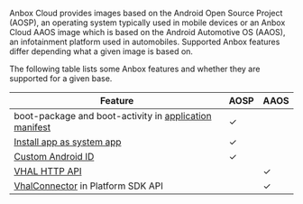 Anbox Cloud provides images based on the Android Open Source Project (AOSP), an operating system typically used in mobile devices or an Anbox Cloud AAOS image which is based on the Android Automotive OS (AAOS), an infotainment platform used in automobiles. Supported Anbox features differ depending what a given image is based on.

The following table lists some Anbox features and whether they are supported for a given base.

| Feature                                                                                                             | AOSP | AAOS |
|---------------------------------------------------------------------------------------------------------------------|------|------|
| boot-package and boot-activity in [application manifest](https://discourse.ubuntu.com/t/application-manifest/24197) | ✓    |      |
| [Install app as system app](https://discourse.ubuntu.com/t/how-to-install-an-apk-as-a-system-app/27086)             | ✓    |      |
| [Custom Android ID](https://discourse.ubuntu.com/t/ams-configuration/20872#custom-android-id-10)                    | ✓    |      |
| [VHAL HTTP API](https://discourse.ubuntu.com/t/anbox-http-api/17819#h-10vhal-31)                                    |      | ✓    |
| [VhalConnector](https://canonical.github.io/anbox-cloud.github.com/latest/anbox-platform-sdk/classanbox_1_1VhalConnector.html) in Platform SDK API                                                                            |      | ✓    |
